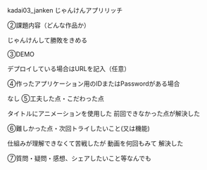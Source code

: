  kadai03_janken
じゃんけんアプリリッチ

 ②課題内容（どんな作品か）

じゃんけんして勝敗をきめる

 ③DEMO

デプロイしている場合はURLを記入（任意）

 ④作ったアプリケーション用のIDまたはPasswordがある場合

なし
 ⑤工夫した点・こだわった点

タイトルにアニメーションを使用した
前回できなかった点が解決した

 ⑥難しかった点・次回トライしたいこと(又は機能)

仕組みが理解できなくて苦戦したが
動画を何回もみて
解決した

⑦質問・疑問・感想、シェアしたいこと等なんでも


